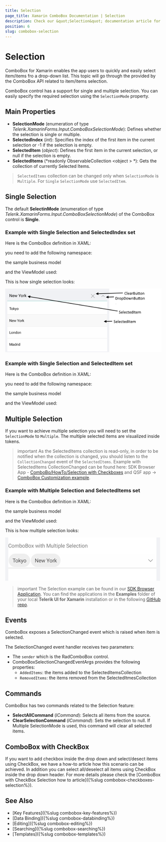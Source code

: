 ```yaml
---
title: Selection
page_title: Xamarin ComboBox Documentation | Selection
description: Check our &quot;Selection&quot; documentation article for Telerik ComboBox for Xamarin control.
position: 6
slug: combobox-selection
---
```


# Selection

ComboBox for Xamarin enables the app users to quickly and easily select item/items fro a drop-down list. This topic will go through the provided by the ComboBox API related to item/items selection.

ComboBox control has a support for single and multiple selection. You can easily specify the required selection using the `SelectionMode` property.

## Main Properties

* **SelectionMode** (enumeration of type *Telerik.XamarinForms.Input.ComboBoxSelectionMode*): Defines whether the selection is single or multiple.
* **SelectedIndex** (*int*): Specifies the index of the first item in the current selection or -1 if the selection is empty.
* **SelectedItem** (*object*): Defines the first item in the current selection, or null if the selection is empty.
* **SelectedItems** (*readonly ObservableCollection &lt;object &gt; *): Gets the collection of currently Selected Items. 

> `SelectedItems` collection can be changed only when `SelectionMode` is `Multiple`. For `Single` `SelectionMode` use `SelectedItem`.

## Single Selection

The default **SelectinMode** (enumeration of type *Telerik.XamarinForms.Input.ComboBoxSelectionMode*) of the ComboBox control is **Single**.

### Example with Single Selection and SelectedIndex set

Here is the ComboBox definition in XAML:

<snippet id='combobox-single-selection-selectedindex'/>

you need to add the following namespace:

<snippet id='xmlns-telerikinput'/>

the sample business model

<snippet id='combobox-city-businessmodel'/>

and the ViewModel used:

<snippet id='comobobox-selection-viewmodel'/> 

This is how single selection looks:

![ComboBox Single Selection](images/dropdown-single-selection.png)

### Example with Single Selection and SelectedItem set

Here is the ComboBox definition in XAML:

<snippet id='combobox-single-selection-selecteditem'/>

you need to add the following namespace:

<snippet id='xmlns-telerikinput'/>

the sample business model

<snippet id='combobox-city-businessmodel'/>

and the ViewModel used:

<snippet id='comobobox-selection-viewmodel'/> 

## Multiple Selection

If you want to achieve multiple selection you will need to set the `SelectionMode` to `Multiple`. The multiple selected items are visualized inside tokens.

>important As the SelectedItems collection is read-only, in order to be notified when the collection is changed, you should listen to the  `CollectionChanged` event of the `SelectedItems`. Example with SelectedItems CollectionChanged can be found here: SDK Browser App - [ComboBo/HowTo/Selection with Checkboxes](https://github.com/telerik/xamarin-forms-sdk/tree/master/XamarinSDK/SDKBrowser/SDKBrowser/Examples/ComboBoxControl/HowToCategory/SelectionWithCheckBoxExample) and QSF app -> [ComboBox Customization example](https://github.com/telerik/telerik-xamarin-forms-samples/tree/master/QSF/QSF/Examples/ComboBoxControl/CustomizationExample). 

### Example with Multiple Selection and SelectedItems set

Here is the ComboBox definition in XAML:

<snippet id='combobox-multiple-selection'/>

the sample business model

<snippet id='combobox-city-businessmodel'/>

and the ViewModel used:

<snippet id='comobobox-selection-viewmodel'/> 

This is how multiple selection looks: 

![ComboBox Multiple Selection](images/combobox-multiple-selection-selecteditems.png)

>important The Selection example can be found in our [SDK Browser Application](developer-focused-examples). You can find the applications in the **Examples** folder of your local **Telerik UI for Xamarin** installation or in the following [GitHub repo](https://github.com/telerik/xamarin-forms-sdk).

## Events

ComboBox exposes a SelectionChanged event which is raised when item is selected.

The SelectionChanged event handler receives two parameters:

- The `sender` which is the RadComboBox control.
- ComboBoxSelectionChangedEventArgs provides the following properties:
	- `AddedItems`: the items added to the SelectedItemsCollection
	- `RemovedItems`: the items removed from the SelectedItmesCollection

## Commands

ComboBox has two commands related to the Selection feature:

- **SelectAllCommand** (*ICommand*): Selects all items from the source.
- **ClearSelectionCommand** (*ICommand*): Sets the selection to null. If Multiple SelectionMode is used, this command will clear all selected items.

## ComboBox with CheckBox

If you want to add checkbox inside the drop down and select/desect items using CheckBox, we have a how-to article how this scenario can be achieved. In addition you can select all/deselect all items using CheckBox inside the drop down header. For more details please check the [ComboBox with CheckBox Selection how to article]({%slug combobox-checkboxes-selection%}). 

## See Also

- [Key Features]({%slug combobox-key-features%})
- [Data Binding]({%slug combobox-databinding%})
- [Editing]({%slug combobox-editing%})
- [Searching]({%slug combobox-searching%})
- [Templates]({%slug combobox-templates%})
